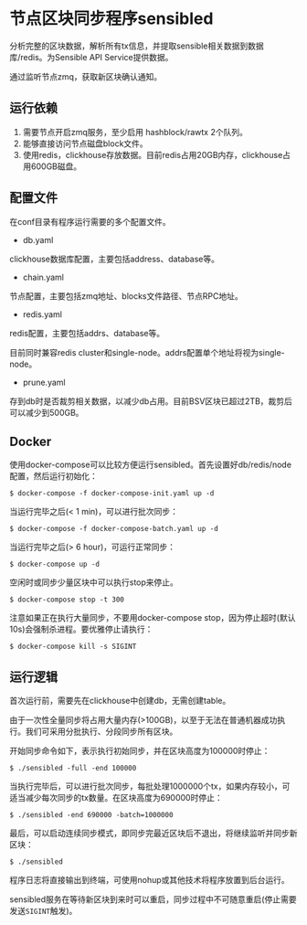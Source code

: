 
# 节点区块同步程序sensibled

分析完整的区块数据，解析所有tx信息，并提取sensible相关数据到数据库/redis。为Sensible API Service提供数据。

通过监听节点zmq，获取新区块确认通知。

## 运行依赖

1. 需要节点开启zmq服务，至少启用 hashblock/rawtx 2个队列。
2. 能够直接访问节点磁盘block文件。
3. 使用redis，clickhouse存放数据。目前redis占用20GB内存，clickhouse占用600GB磁盘。


## 配置文件

在conf目录有程序运行需要的多个配置文件。

* db.yaml

clickhouse数据库配置，主要包括address、database等。

* chain.yaml

节点配置，主要包括zmq地址、blocks文件路径、节点RPC地址。

* redis.yaml

redis配置，主要包括addrs、database等。

目前同时兼容redis cluster和single-node。addrs配置单个地址将视为single-node。

* prune.yaml

存到db时是否裁剪相关数据，以减少db占用。目前BSV区块已超过2TB，裁剪后可以减少到500GB。

## Docker

使用docker-compose可以比较方便运行sensibled。首先设置好db/redis/node配置，然后运行初始化：

	$ docker-compose -f docker-compose-init.yaml up -d

当运行完毕之后(< 1 min)，可以进行批次同步：

	$ docker-compose -f docker-compose-batch.yaml up -d

当运行完毕之后(> 6 hour)，可运行正常同步：

	$ docker-compose up -d

空闲时或同步少量区块中可以执行stop来停止。

	$ docker-compose stop -t 300

注意如果正在执行大量同步，不要用docker-compose stop，因为停止超时(默认10s)会强制杀进程。要优雅停止请执行：

	$ docker-compose kill -s SIGINT


## 运行逻辑

首次运行前，需要先在clickhouse中创建db，无需创建table。

由于一次性全量同步将占用大量内存(>100GB)，以至于无法在普通机器成功执行。我们可采用分批执行、分段同步所有区块。

开始同步命令如下，表示执行初始同步，并在区块高度为100000时停止：

    $ ./sensibled -full -end 100000

当执行完毕后，可以进行批次同步，每批处理1000000个tx，如果内存较小，可适当减少每次同步的tx数量。在区块高度为690000时停止：

    $ ./sensibled -end 690000 -batch=1000000

最后，可以启动连续同步模式，即同步完最近区块后不退出，将继续监听并同步新区块：

    $ ./sensibled

程序日志将直接输出到终端，可使用nohup或其他技术将程序放置到后台运行。

sensibled服务在等待新区块到来时可以重启，同步过程中不可随意重启(停止需要发送`SIGINT`触发)。
